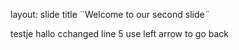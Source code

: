layout: slide
title ¨Welcome to our second slide¨

testje hallo
cchanged line 5 use left arrow to go back
